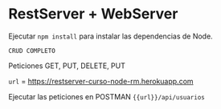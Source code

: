 # RestServer + WebServer 


Ejecutar ```npm install``` para instalar las dependencias de Node.

```CRUD COMPLETO```

Peticiones GET, PUT, DELETE, PUT

```url``` = https://restserver-curso-node-rm.herokuapp.com

Ejecutar las peticiones en POSTMAN
```{{url}}/api/usuarios```
